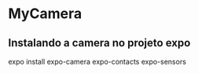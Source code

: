 # MyCamera

## Instalando a camera no projeto expo

expo install expo-camera expo-contacts expo-sensors